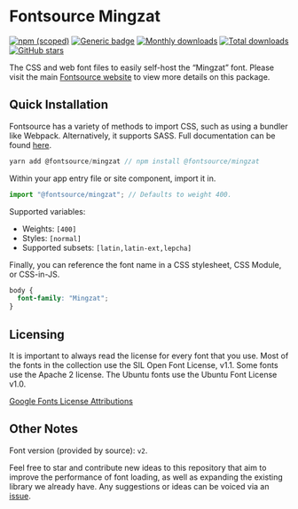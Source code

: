 # Fontsource Mingzat

[![npm (scoped)](https://img.shields.io/npm/v/@fontsource/mingzat?color=brightgreen)](https://www.npmjs.com/package/@fontsource/mingzat) [![Generic badge](https://img.shields.io/badge/fontsource-passing-brightgreen)](https://github.com/fontsource/fontsource) [![Monthly downloads](https://badgen.net/npm/dm/@fontsource/mingzat)](https://github.com/fontsource/fontsource) [![Total downloads](https://badgen.net/npm/dt/@fontsource/mingzat)](https://github.com/fontsource/fontsource) [![GitHub stars](https://img.shields.io/github/stars/fontsource/fontsource.svg?style=social&label=Star)](https://github.com/fontsource/fontsource/stargazers)

The CSS and web font files to easily self-host the “Mingzat” font. Please visit the main [Fontsource website](https://fontsource.org/fonts/mingzat) to view more details on this package.

## Quick Installation

Fontsource has a variety of methods to import CSS, such as using a bundler like Webpack. Alternatively, it supports SASS. Full documentation can be found [here](https://fontsource.org/docs/introduction).

```javascript
yarn add @fontsource/mingzat // npm install @fontsource/mingzat
```

Within your app entry file or site component, import it in.

```javascript
import "@fontsource/mingzat"; // Defaults to weight 400.
```

Supported variables:

- Weights: `[400]`
- Styles: `[normal]`
- Supported subsets: `[latin,latin-ext,lepcha]`

Finally, you can reference the font name in a CSS stylesheet, CSS Module, or CSS-in-JS.

```css
body {
  font-family: "Mingzat";
}
```

## Licensing

It is important to always read the license for every font that you use.
Most of the fonts in the collection use the SIL Open Font License, v1.1. Some fonts use the Apache 2 license. The Ubuntu fonts use the Ubuntu Font License v1.0.

[Google Fonts License Attributions](https://fonts.google.com/attribution)

## Other Notes

Font version (provided by source): `v2`.

Feel free to star and contribute new ideas to this repository that aim to improve the performance of font loading, as well as expanding the existing library we already have. Any suggestions or ideas can be voiced via an [issue](https://github.com/fontsource/fontsource/issues).
